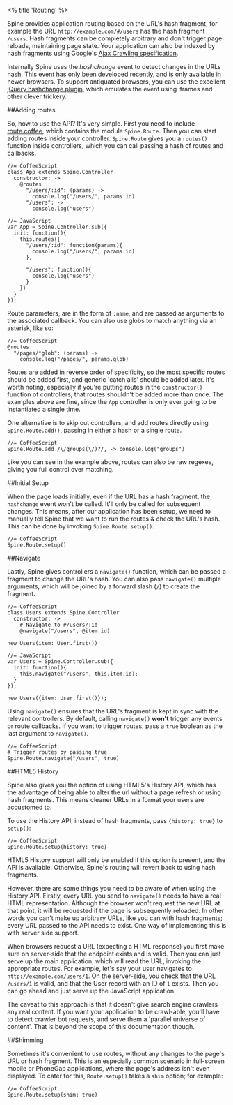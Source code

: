 <% title 'Routing' %>

Spine provides application routing based on the URL's hash fragment, for example the URL `http://example.com/#/users` has the hash fragment `/users`. Hash fragments can be completely arbitrary and don't trigger page reloads, maintaining page state. Your application can also be indexed by hash fragments using Google's [Ajax Crawling specification](http://code.google.com/web/ajaxcrawling/index.html).

Internally Spine uses the *hashchange* event to detect changes in the URLs hash. This event has only been developed recently, and is only available in newer browsers. To support antiquated browsers, you can use the excellent [jQuery hashchange plugin](http://benalman.com/projects/jquery-hashchange-plugin/), which emulates the event using iframes and other clever trickery. 

##Adding routes

So, how to use the API? It's very simple. First you need to include [route.coffee](https://raw.github.com/maccman/spine/master/src/route.coffee), which contains the module `Spine.Route`. Then you can start adding routes inside your controller. `Spine.Route` gives you a `routes()` function inside controllers, which you can call passing a hash of routes and callbacks.

    //= CoffeeScript
    class App extends Spine.Controller
      constructor: ->
        @routes
          "/users/:id": (params) ->
            console.log("/users/", params.id)
          "/users": ->
            console.log("users")
            
    //= JavaScript
    var App = Spine.Controller.sub({
      init: function(){
        this.routes({
          "/users/:id": function(params){
            console.log("/users/", params.id)
          },
          
          "/users": function(){
            console.log("users")
          }
        })
      }
    });

Route parameters, are in the form of `:name`, and are passed as arguments to the associated callback. You can also use globs to match anything via an asterisk, like so: 

    //= CoffeeScript
    @routes
      "/pages/*glob": (params) ->
        console.log("/pages/", params.glob)

Routes are added in reverse order of specificity, so the most specific routes should be added first, and generic 'catch alls' should be added later. It's worth noting, especially if you're putting routes in the `constructor()` function of controllers, that routes shouldn't be added more than once. The examples above are fine, since the `App` controller is only ever going to be instantiated a single time. 

One alternative is to skip out controllers, and add routes directly using `Spine.Route.add()`, passing in either a hash or a single route. 
    
    //= CoffeeScript
    Spine.Route.add /\/groups(\/)?/, -> console.log("groups")
    
Like you can see in the example above, routes can also be raw regexes, giving you full control over matching.

##Initial Setup

When the page loads initially, even if the URL has a hash fragment, the `hashchange` event won't be called. It'll only be called for subsequent changes. This means, after our application has been setup, we need to manually tell Spine that we want to run the routes & check the URL's hash. This can be done by invoking `Spine.Route.setup()`.
    
    //= CoffeeScript
    Spine.Route.setup()
    
##Navigate
    
Lastly, Spine gives controllers a `navigate()` function, which can be passed a fragment to change the URL's hash. You can also pass `navigate()` multiple arguments, which will be joined by a forward slash (`/`) to create the fragment. 

    //= CoffeeScript
    class Users extends Spine.Controller
      constructor: ->
        # Navigate to #/users/:id
        @navigate("/users", @item.id)
    
    new Users(item: User.first())
    
    //= JavaScript
    var Users = Spine.Controller.sub({
      init: function(){
        this.navigate("/users", this.item.id);
      }
    });
    
    new Users({item: User.first()});
    
Using `navigate()` ensures that the URL's fragment is kept in sync with the relevant controllers. By default, calling `navigate()` __won't__ trigger any events or route callbacks. If you want to trigger routes, pass a `true` boolean as the last argument to `navigate()`.
    
    //= CoffeeScript
    # Trigger routes by passing true
    Spine.Route.navigate("/users", true)

##HTML5 History

Spine also gives you the option of using HTML5's History API, which has the advantage of being able to alter the url without a page refresh or using hash fragments. This means cleaner URLs in a format your users are accustomed to. 

To use the History API, instead of hash fragments, pass `{history: true}` to `setup()`:

    //= CoffeeScript
    Spine.Route.setup(history: true)
    
HTML5 History support will only be enabled if this option is present, and the API is available. Otherwise, Spine's routing will revert back to using hash fragments. 

However, there are some things you need to be aware of when using the History API. Firstly, every URL you send to `navigate()` needs to have a real HTML representation. Although the browser won't request the new URL at that point, it will be requested if the page is subsequently reloaded. In other words you can't make up arbitrary URLs, like you can with hash fragments; every URL passed to the API needs to exist. One way of implementing this is with server side support. 

When browsers request a URL (expecting a HTML response) you first make sure on server-side that the endpoint exists and is valid. Then you can just serve up the main application, which will read the URL, invoking the appropriate routes. For example, let's say your user navigates to `http://example.com/users/1`. On the server-side, you check that the URL `/users/1` is valid, and that the User record with an ID of `1` exists. Then you can go ahead and just serve up the JavaScript application. 

The caveat to this approach is that it doesn't give search engine crawlers any real content. If you want your application to be crawl-able, you'll have to detect crawler bot requests, and serve them a 'parallel universe of content'. That is beyond the scope of this documentation though. 

##Shimming

Sometimes it's convenient to use routes, without any changes to the page's URL or hash fragment. This is an especially common scenario in full-screen mobile or PhoneGap applications, where the page's address isn't even displayed. To cater for this, `Route.setup()` takes a `shim` option; for example:
    
    //= CoffeeScript
    Spine.Route.setup(shim: true)
    